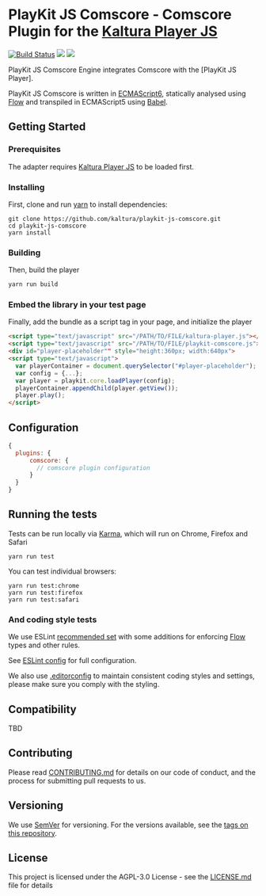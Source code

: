 # PlayKit JS Comscore - Comscore Plugin for the [Kaltura Player JS]

[![Build Status](https://github.com/kaltura/playkit-js-comscore/actions/workflows/run_canary_full_flow.yaml/badge.svg)](https://github.com/kaltura/playkit-js-comscore/actions/workflows/run_canary_full_flow.yaml)
[![](https://img.shields.io/npm/v/@playkit-js/playkit-js-comscore/latest.svg)](https://www.npmjs.com/package/@playkit-js/playkit-js-comscore)
[![](https://img.shields.io/npm/v/@playkit-js/playkit-js-comscore/canary.svg)](https://www.npmjs.com/package/@playkit-js/playkit-js-comscore/v/canary)

PlayKit JS Comscore Engine integrates Comscore with the [PlayKit JS Player].

PlayKit JS Comscore is written in [ECMAScript6], statically analysed using [Flow] and transpiled in ECMAScript5 using [Babel].

[flow]: https://flow.org/
[ecmascript6]: https://github.com/ericdouglas/ES6-Learning#articles--tutorials
[babel]: https://babeljs.io

## Getting Started

### Prerequisites

The adapter requires [Kaltura Player JS] to be loaded first.

[Kaltura Player JS]: https://github.com/kaltura/kaltura-player-js

### Installing

First, clone and run [yarn] to install dependencies:

[yarn]: https://yarnpkg.com/lang/en/

```
git clone https://github.com/kaltura/playkit-js-comscore.git
cd playkit-js-comscore
yarn install
```

### Building

Then, build the player

```javascript
yarn run build
```

### Embed the library in your test page

Finally, add the bundle as a script tag in your page, and initialize the player

```html
<script type="text/javascript" src="/PATH/TO/FILE/kaltura-player.js"></script>
<script type="text/javascript" src="/PATH/TO/FILE/playkit-comscore.js"></script>
<div id="player-placeholder"" style="height:360px; width:640px">
<script type="text/javascript">
  var playerContainer = document.querySelector("#player-placeholder");
  var config = {...};
  var player = playkit.core.loadPlayer(config);
  playerContainer.appendChild(player.getView());
  player.play();
</script>
```

## Configuration

```javascript
{
  plugins: {
      comscore: {
        // comscore plugin configuration
      }
  }
}
```

## Running the tests

Tests can be run locally via [Karma], which will run on Chrome, Firefox and Safari

[karma]: https://karma-runner.github.io/1.0/index.html

```
yarn run test
```

You can test individual browsers:

```
yarn run test:chrome
yarn run test:firefox
yarn run test:safari
```

### And coding style tests

We use ESLint [recommended set](http://eslint.org/docs/rules/) with some additions for enforcing [Flow] types and other rules.

See [ESLint config](.eslintrc.json) for full configuration.

We also use [.editorconfig](.editorconfig) to maintain consistent coding styles and settings, please make sure you comply with the styling.

## Compatibility

TBD

## Contributing

Please read [CONTRIBUTING.md](https://gist.github.com/PurpleBooth/b24679402957c63ec426) for details on our code of conduct, and the process for submitting pull requests to us.

## Versioning

We use [SemVer](http://semver.org/) for versioning. For the versions available, see the [tags on this repository](https://github.com/kaltura/playkit-js-comscore/tags).

## License

This project is licensed under the AGPL-3.0 License - see the [LICENSE.md](LICENSE.md) file for details
